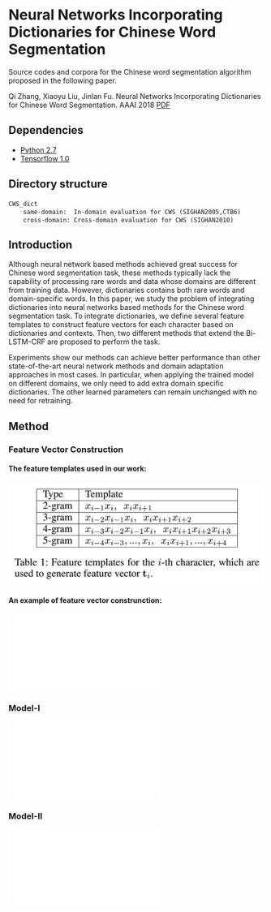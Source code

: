 # Neural Networks Incorporating Dictionaries for Chinese Word Segmentation
Source codes and corpora for the Chinese word segmentation algorithm proposed in the following paper.

Qi Zhang, Xiaoyu Liu, Jinlan Fu. Neural Networks Incorporating Dictionaries for Chinese Word Segmentation. AAAI 2018 [PDF](http://jkx.fudan.edu.cn/~qzhang/paper/aaai2017-cws.pdf)

## Dependencies
* [Python 2.7](https://www.python.org/)
* [Tensorflow 1.0](https://www.tensorflow.org/)

## Directory structure

    CWS_dict
        same-domain:  In-domain evaluation for CWS (SIGHAN2005,CTB6)
        cross-domain: Cross-domain evaluation for CWS (SIGHAN2010)
        
## Introduction
Although neural network based methods achieved great success for Chinese word segmentation task, these methods typically lack the capability of processing rare words and data whose domains are different from training data. However, dictionaries contains both rare words and domain-specific words.
In this paper, we study the problem of integrating dictionaries into neural networks based methods for the Chinese word segmentation task. To integrate dictionaries, we define several feature templates to construct feature vectors for each character based on dictionaries and contexts. Then, two different methods that extend the Bi-LSTM-CRF are proposed to perform the task.

Experiments show our methods can achieve better performance than other state-of-the-art neural network methods and domain adaptation approaches in most cases. In particular, when applying the trained model on different domains, we only need to add extra domain specific dictionaries. The other learned parameters can remain unchanged with no need for retraining.

## Method
### Feature Vector Construction
#### The feature templates used in our work:
![](./fig/feature_templates.png)


#### An example of feature vector construnction:
![](./fig/fvexample.pdf)

### Model-I
![](./fig/model-1.pdf)


### Model-II
![](./fig/model-2.pdf)
